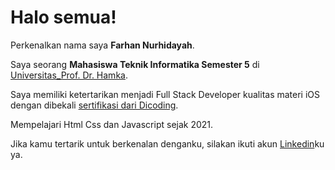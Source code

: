 # Halo semua! 

Perkenalkan nama saya **Farhan Nurhidayah**.<br>

Saya seorang **Mahasiswa Teknik Informatika Semester 5** di [Universitas_Prof. Dr. Hamka](https://ft.uhamka.ac.id/).<br>

Saya memiliki ketertarikan menjadi Full Stack Developer kualitas materi iOS dengan dibekali [sertifikasi dari Dicoding](https://www.dicoding.com/academies/600/certificates/1894512).<br>

Mempelajari Html Css dan Javascript sejak 2021.<br>

Jika kamu tertarik untuk berkenalan denganku, silakan ikuti akun [Linkedin](https://www.linkedin.com/in/farhan-nurhidayah-9a2760221/)ku ya.
